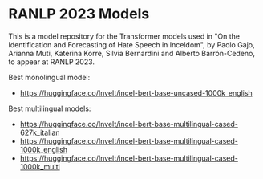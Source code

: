 # RANLP 2023 Models

This is a model repository for the Transformer models used in "On the Identification and Forecasting of Hate Speech in Inceldom", by Paolo Gajo, Arianna Muti, Katerina Korre, Silvia Bernardini and Alberto Barrón-Cedeno, to appear at RANLP 2023.

Best monolingual model:
- https://huggingface.co/Invelt/incel-bert-base-uncased-1000k_english

Best multilingual models:
- https://huggingface.co/Invelt/incel-bert-base-multilingual-cased-627k_italian
- https://huggingface.co/Invelt/incel-bert-base-multilingual-cased-1000k_english
- https://huggingface.co/Invelt/incel-bert-base-multilingual-cased-1000k_multi
